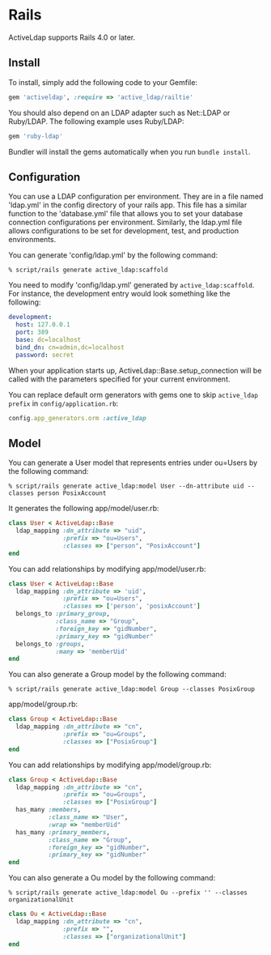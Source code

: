 # Rails

ActiveLdap supports Rails 4.0 or later.

## Install

To install, simply add the following code to your Gemfile:

```ruby
gem 'activeldap', :require => 'active_ldap/railtie'
```

You should also depend on an LDAP adapter such as Net::LDAP
or Ruby/LDAP. The following example uses Ruby/LDAP:

```ruby
gem 'ruby-ldap'
```

Bundler will install the gems automatically when you run
`bundle install`.

## Configuration

You can use a LDAP configuration per environment. They are in
a file named 'ldap.yml' in the config directory of your
rails app. This file has a similar function to the
'database.yml' file that allows you to set your database
connection configurations per environment. Similarly, the
ldap.yml file allows configurations to be set for
development, test, and production environments.

You can generate 'config/ldap.yml' by the following command:

```console
% script/rails generate active_ldap:scaffold
```

You need to modify 'config/ldap.yml' generated by
`active_ldap:scaffold`. For instance, the development entry
would look something like the following:

```yaml
development:
  host: 127.0.0.1
  port: 389
  base: dc=localhost
  bind_dn: cn=admin,dc=localhost
  password: secret
```

When your application starts up,
ActiveLdap::Base.setup_connection will be called with the
parameters specified for your current environment.

You can replace default orm generators with gems one
to skip `active_ldap prefix` in `config/application.rb`:

```ruby
config.app_generators.orm :active_ldap
```

## Model

You can generate a User model that represents entries under
ou=Users by the following command:

```console
% script/rails generate active_ldap:model User --dn-attribute uid --classes person PosixAccount
```

It generates the following app/model/user.rb:

```ruby
class User < ActiveLdap::Base
  ldap_mapping :dn_attribute => "uid",
               :prefix => "ou=Users",
               :classes => ["person", "PosixAccount"]
end
```

You can add relationships by modifying app/model/user.rb:

```ruby
class User < ActiveLdap::Base
  ldap_mapping :dn_attribute => 'uid',
               :prefix => "ou=Users",
               :classes => ['person', 'posixAccount']
  belongs_to :primary_group,
             :class_name => "Group",
             :foreign_key => "gidNumber",
             :primary_key => "gidNumber"
  belongs_to :groups,
             :many => 'memberUid'
end
```

You can also generate a Group model by the following command:

```console
% script/rails generate active_ldap:model Group --classes PosixGroup
```

app/model/group.rb:

```ruby
class Group < ActiveLdap::Base
  ldap_mapping :dn_attribute => "cn",
               :prefix => "ou=Groups",
               :classes => ["PosixGroup"]
end
```

You can add relationships by modifying app/model/group.rb:

```ruby
class Group < ActiveLdap::Base
  ldap_mapping :dn_attribute => "cn",
               :prefix => "ou=Groups",
               :classes => ["PosixGroup"]
  has_many :members,
           :class_name => "User",
           :wrap => "memberUid"
  has_many :primary_members,
           :class_name => "Group",
           :foreign_key => "gidNumber",
           :primary_key => "gidNumber"
end
```

You can also generate a Ou model by the following command:

```console
% script/rails generate active_ldap:model Ou --prefix '' --classes organizationalUnit
```

```ruby
class Ou < ActiveLdap::Base
  ldap_mapping :dn_attribute => "cn",
               :prefix => "",
               :classes => ["organizationalUnit"]
end
```
